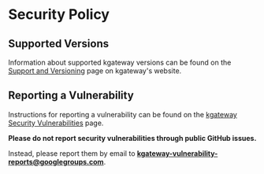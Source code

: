 # Security Policy

## Supported Versions

Information about supported kgateway versions can be found on the [Support and Versioning](https://kgateway.dev/docs/main/reference/support/) page on kgateway's website.

## Reporting a Vulnerability

Instructions for reporting a vulnerability can be found on the [kgateway Security Vulnerabilities](https://kgateway.dev/docs/main/reference/vulnerabilities/) page. 

**Please do not report security vulnerabilities through public GitHub issues.**

Instead, please report them by email to **kgateway-vulnerability-reports@googlegroups.com**.
